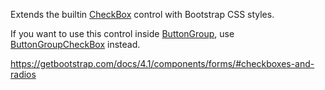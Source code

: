 Extends the builtin [CheckBox](/docs/controls/builtin/CheckBox/{branch}) control with Bootstrap CSS styles.

If you want to use this control inside [ButtonGroup](/docs/controls/builtin/ButtonGroup/{branch}), use [ButtonGroupCheckBox](/docs/controls/builtin/ButtonGroupCheckBox/{branch}) instead.

<https://getbootstrap.com/docs/4.1/components/forms/#checkboxes-and-radios>
